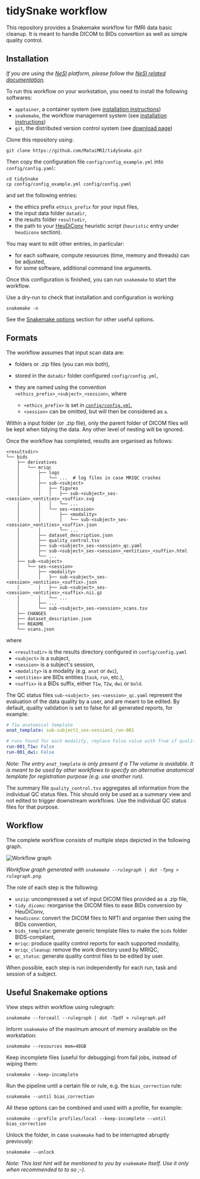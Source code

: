 # tidySnake workflow

This repository provides a Snakemake workflow for fMRI data basic cleanup.
It is meant to handle DICOM to BIDs convertion as well as simple quality control.


## Installation

*If you are using the [NeSI](https://www.nesi.org.nz) platform, please follow the [NeSI related documentation](NESI.md).*

To run this workflow on your workstation, you need to install the following softwares:

- `apptainer`, a container system (see [installation instructions](https://apptainer.org/docs/admin/main/installation.html))
- `snakemake`, the workflow management system (see [installation instructions](https://snakemake.readthedocs.io/en/stable/getting_started/installation.html))
- `git`, the distributed version control system (see [download page](https://git-scm.com/downloads))

Clone this repository using:

```
git clone https://github.com/MataiMRI/tidySnake.git
```

Then copy the configuration file `config/config_example.yml` into `config/config.yaml`:

```
cd tidySnake
cp config/config_example.yml config/config.yaml
```

and set the following entries:

- the ethics prefix `ethics_prefix` for your input files,
- the input data folder `datadir`,
- the results folder `resultsdir`,
- the path to your [HeuDiConv](https://heudiconv.readthedocs.io) heuristic script (`heuristic` entry under `heudiconv` section).

You may want to edit other entries, in particular:

- for each software, compute resources (time, memory and threads) can be adjusted,
- for some software, additional command line arguments.

Once this configuration is finished, you can run `snakemake` to start the workflow.

Use a dry-run to check that installation and configuration is working:

```
snakemake -n
```

See the [Snakemake options](README.md#Useful-Snakemake-options) section for other useful options.


## Formats

The workflow assumes that input scan data are:

- folders or .zip files (you can mix both),
- stored in the `datadir` folder configured `config/config.yml`,
- they are named using the convention `<ethics_prefix>_<subject>_<session>`, where

  - `<ethics_prefix>` is set in [`config/config.yml`](config/config.yml),
  - `<session>` can be omitted, but will then be considered as `a`.

Within a input folder (or .zip file), only the parent folder of DICOM files will be kept when tidying the data.
Any other level of nesting will be ignored.

Once the workflow has completed, results are organised as follows:

```
<resultsdir>
└── bids
    ├── derivatives
    │   └── mriqc
    │       ├── logs
    │       │   └── ...  # log files in case MRIQC crashes
    │       ├── sub-<subject>
    │       │   ├── figures
    │       │   │   ├── sub-<subject>_ses-<session>_<entities>_<suffix>.svg
    │       │   │   └── ...
    │       │   └── ses-<session>
    │       │       ├── <modality>
    │       │       │   └── sub-<subject>_ses-<session>_<entities>_<suffix>.json
    │       │       └── ...
    │       ├── dataset_description.json
    │       ├── quality_control.tsv
    │       ├── sub-<subject>_ses-<session>_qc.yaml
    │       ├── sub-<subject>_ses-<session>_<entities>_<suffix>.html
    │       └── ...
    ├── sub-<subject>
    │   └── ses-<session>
    │       ├── <modality>
    │       │   ├── sub-<subject>_ses-<session>_<entities>_<suffix>.json
    │       │   ├── sub-<subject>_ses-<session>_<entities>_<suffix>.nii.gz
    │       │   └── ...
    │       ├── ...
    │       └── sub-<subject>_ses-<session>_scans.tsv
    ├── CHANGES
    ├── dataset_description.json
    ├── README
    └── scans.json
```

where

- `<resultsdir>` is the results directory configured in `config/config.yaml`
- `<subject>` is a subject,
- `<session>` is a subject's session,
- `<modality>` is a modality (e.g. `anat` or `dwi`),
- `<entities>` are BIDs entities (`task`, `run`, etc.),
- `<suffix>` is a BIDs suffix, either `T1w`, `T2w`, `dwi` or `bold`.

The QC status files `sub-<subject>_ses-<session>_qc.yaml` represent the evaluation of the data quality by a user, and are meant to be edited.
By default, quality validation is set to false for all generated reports, for example:

```yaml
# T1w anatomical template
anat_template: sub-subject1_ses-session1_run-001

# runs found for each modality, replace False value with True if quality is satisfying
run-001_T1w: False
run-001_dwi: False
```

*Note:
The entry `anat_template` is only present if a T1w volume is available.
It is meant to be used by other workflows to specify an alternative anatomical template for registration purpose (e.g. use another run).*

The summary file `quality_control.tsv` aggregates all information from the individual QC status files.
This should only be used as a summary view and not edited to trigger downstream workflows.
Use the individual QC status files for that purpose.


## Workflow

The complete workflow consists of multiple steps depicted in the following graph.

![Workflow graph](rulegraph.png)

*Workflow graph generated with `snakemake --rulegraph | dot -Tpng > rulegraph.png`.*

The role of each step is the following:

- `unzip`: uncompressed a set of input DICOM files provided as a .zip file,
- `tidy_dicoms`: reorganise the DICOM files to ease BIDs conversion by HeuDiConv,
- `heudiconv`: convert the DICOM files to NIfTI and organise then using the BIDs convention,
- `bids_template`: generate generic template files to make the `bids` folder BIDS-compliant,
- `mriqc`: produce quality control reports for each supported modality,
- `mriqc_cleanup`: remove the work directory used by MRIQC,
- `qc_status`: generate quality control files to be edited by user.

When possible, each step is run independently for each run, task and session of a subject.


## Useful Snakemake options

View steps within workflow using rulegraph:

```
snakemake --forceall --rulegraph | dot -Tpdf > rulegraph.pdf
```

Inform `snakemake` of the maximum amount of memory available on the workstation:

```
snakemake --resources mem=48GB
```

Keep incomplete files (useful for debugging) from fail jobs, instead of wiping them:

```
snakemake --keep-incomplete
```

Run the pipeline until a certain file or rule, e.g. the `bias_correction` rule:

```
snakemake --until bias_correction
```

All these options can be combined and used with a profile, for example:

```
snakemake --profile profiles/local --keep-incomplete --until bias_correction
```

Unlock the folder, in case `snakemake` had to be interrupted abruptly previously:

```
snakemake --unlock
```

*Note: This last hint will be mentioned to you by `snakemake` itself.
Use it only when recommended to to so ;-).*
